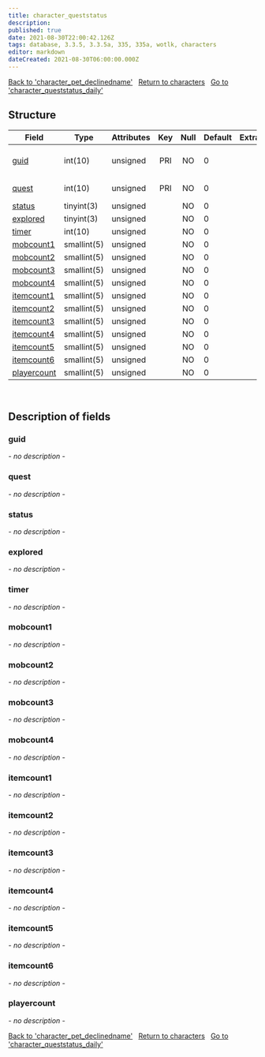 ```yaml
---
title: character_queststatus
description: 
published: true
date: 2021-08-30T22:00:42.126Z
tags: database, 3.3.5, 3.3.5a, 335, 335a, wotlk, characters
editor: markdown
dateCreated: 2021-08-30T06:00:00.000Z
---
```


<a href="https://dev.trinitycore.info/en/database/335/characters/character_pet_declinedname" class="mt-5 v-btn v-btn--depressed v-btn--flat v-btn--outlined theme--light v-size--default darkblue--text text--lighten-3"><span class="v-btn__content"><i aria-hidden="true" class="v-icon notranslate v-icon--left mdi mdi-arrow-left theme--light"></i><span>Back to 'character_pet_declinedname'</span></span></a>&nbsp;&nbsp;&nbsp;<a href="https://dev.trinitycore.info/en/database/335/characters/home" class="mt-5 v-btn v-btn--depressed v-btn--flat v-btn--outlined theme--light v-size--default darkblue--text text--lighten-3"><span class="v-btn__content"><i aria-hidden="true" class="v-icon notranslate v-icon--left mdi mdi-home-outline theme--light"></i><span>Return to characters</span></span></a>&nbsp;&nbsp;&nbsp;<a href="https://dev.trinitycore.info/en/database/335/characters/character_queststatus_daily" class="mt-5 v-btn v-btn--depressed v-btn--flat v-btn--outlined theme--light v-size--default darkblue--text text--lighten-3"><span class="v-btn__content"><span>Go to 'character_queststatus_daily'</span><i aria-hidden="true" class="v-icon notranslate v-icon--right mdi mdi-arrow-right theme--light"></i></span></a>

## Structure

| Field | Type | Attributes | Key | Null | Default | Extra | Comment |
| --- | --- | --- | :---: | :---: | --- | --- | --- |
| [guid](#guid) | int(10) | unsigned | PRI | NO | 0 |  | Global Unique Identifier |
| [quest](#quest) | int(10) | unsigned | PRI | NO | 0 |  | Quest Identifier |
| [status](#status) | tinyint(3) | unsigned |  | NO | 0 |  |  |
| [explored](#explored) | tinyint(3) | unsigned |  | NO | 0 |  |  |
| [timer](#timer) | int(10) | unsigned |  | NO | 0 |  |  |
| [mobcount1](#mobcount1) | smallint(5) | unsigned |  | NO | 0 |  |  |
| [mobcount2](#mobcount2) | smallint(5) | unsigned |  | NO | 0 |  |  |
| [mobcount3](#mobcount3) | smallint(5) | unsigned |  | NO | 0 |  |  |
| [mobcount4](#mobcount4) | smallint(5) | unsigned |  | NO | 0 |  |  |
| [itemcount1](#itemcount1) | smallint(5) | unsigned |  | NO | 0 |  |  |
| [itemcount2](#itemcount2) | smallint(5) | unsigned |  | NO | 0 |  |  |
| [itemcount3](#itemcount3) | smallint(5) | unsigned |  | NO | 0 |  |  |
| [itemcount4](#itemcount4) | smallint(5) | unsigned |  | NO | 0 |  |  |
| [itemcount5](#itemcount5) | smallint(5) | unsigned |  | NO | 0 |  |  |
| [itemcount6](#itemcount6) | smallint(5) | unsigned |  | NO | 0 |  |  |
| [playercount](#playercount) | smallint(5) | unsigned |  | NO | 0 |  |  |
&nbsp;
## Description of fields

### guid
*- no description -*
&nbsp;

### quest
*- no description -*
&nbsp;

### status
*- no description -*
&nbsp;

### explored
*- no description -*
&nbsp;

### timer
*- no description -*
&nbsp;

### mobcount1
*- no description -*
&nbsp;

### mobcount2
*- no description -*
&nbsp;

### mobcount3
*- no description -*
&nbsp;

### mobcount4
*- no description -*
&nbsp;

### itemcount1
*- no description -*
&nbsp;

### itemcount2
*- no description -*
&nbsp;

### itemcount3
*- no description -*
&nbsp;

### itemcount4
*- no description -*
&nbsp;

### itemcount5
*- no description -*
&nbsp;

### itemcount6
*- no description -*
&nbsp;

### playercount
*- no description -*
&nbsp;

<a href="https://dev.trinitycore.info/en/database/335/characters/character_pet_declinedname" class="mt-5 v-btn v-btn--depressed v-btn--flat v-btn--outlined theme--light v-size--default darkblue--text text--lighten-3"><span class="v-btn__content"><i aria-hidden="true" class="v-icon notranslate v-icon--left mdi mdi-arrow-left theme--light"></i><span>Back to 'character_pet_declinedname'</span></span></a>&nbsp;&nbsp;&nbsp;<a href="https://dev.trinitycore.info/en/database/335/characters/home" class="mt-5 v-btn v-btn--depressed v-btn--flat v-btn--outlined theme--light v-size--default darkblue--text text--lighten-3"><span class="v-btn__content"><i aria-hidden="true" class="v-icon notranslate v-icon--left mdi mdi-home-outline theme--light"></i><span>Return to characters</span></span></a>&nbsp;&nbsp;&nbsp;<a href="https://dev.trinitycore.info/en/database/335/characters/character_queststatus_daily" class="mt-5 v-btn v-btn--depressed v-btn--flat v-btn--outlined theme--light v-size--default darkblue--text text--lighten-3"><span class="v-btn__content"><span>Go to 'character_queststatus_daily'</span><i aria-hidden="true" class="v-icon notranslate v-icon--right mdi mdi-arrow-right theme--light"></i></span></a>

